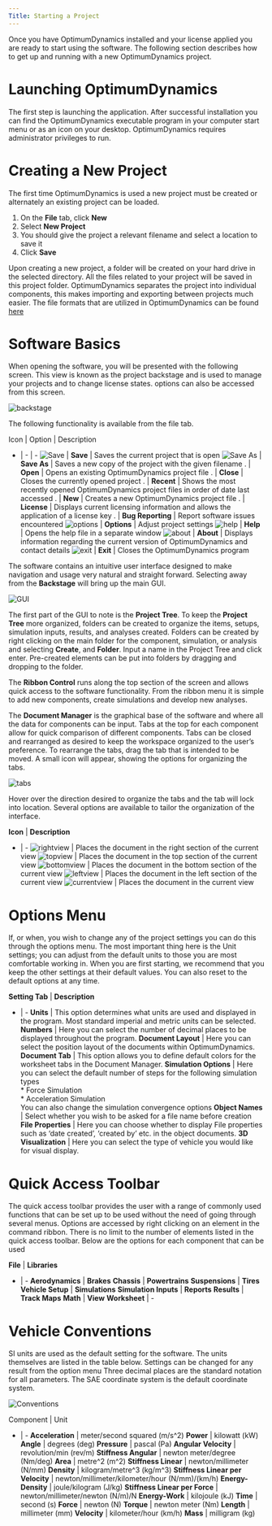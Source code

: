 ```yaml
---
Title: Starting a Project
---
```


Once you have OptimumDynamics installed and your license applied you are ready to start using the software.  The following section describes how to get up and running with a new OptimumDynamics project.

# Launching OptimumDynamics

The first step is launching the application. After successful installation you can find the OptimumDynamics executable program in your computer start menu or as an icon on your desktop. OptimumDynamics requires administrator privileges to run. 

# Creating a New Project

The first time OptimumDynamics is used a new project must be created or alternately an existing project can be loaded. 

1.	On the __File__ tab, click __New__
2.	Select __New Project__
3.	You should give the project a relevant filename and select a location to save it
4.	Click __Save__

Upon creating a new project, a folder will be created on your hard drive in the selected directory. All the files related to your project will be saved in this project folder. OptimumDynamics separates the project into individual components, this makes importing and exporting between projects much easier. The file formats that are utilized in OptimumDynamics can be found [here](../3_Additional_Information/A_Hot_Keys_and_File_Types.md) 


# Software Basics

When opening the software, you will be presented with the following screen. This view is known as the project backstage and is used to manage your projects and to change license states. options can also be accessed from this screen.

![backstage](../img/backstage.png)

The following functionality is available from the file tab.

Icon  |  Option  |  Description
- | - | -
![Save](../img/save.png) | __Save__ | Saves the current project that is open
![Save As](../img/saveas.png) | __Save As__ | Saves a new copy of the project with the given filename
 . | __Open__ | Opens an existing OptimumDynamics project file
. | __Close__ | Closes the currently opened project
. | __Recent__ | Shows the most recently opened OptimumDynamics project files in order of date last accessed
. | __New__ | Creates a new OptimumDynamics project file 
. | __License__ | Displays current licensing information and allows the application of a license key
. | __Bug Reporting__ | Report software issues encountered
![options](../img/options.png) | __Options__ | Adjust project settings
![help](../img/help.png) | __Help__ | Opens the help file in a separate window
![about](../img/about.png) | __About__ | Displays information regarding the current version of OptimumDynamics and contact details
![exit](../img/exit.png) | __Exit__ | Closes the OptimumDynamics program

The software contains an intuitive user interface designed to make navigation and usage very natural and straight forward.  Selecting away from the __Backstage__ will bring up the main GUI.

![GUI](../img/GUI.PNG)

The first part of the GUI to note is the __Project Tree__.  To keep the __Project Tree__ more organized, folders can be created to organize the items, setups, simulation inputs, results, and analyses created.  Folders can be created by right clicking on the main folder for the component, simulation, or analysis and selecting __Create__, and __Folder__.  Input a name in the Project Tree and click enter.  Pre-created elements can be put into folders by dragging and dropping to the folder.

The __Ribbon Control__ runs along the top section of the screen and allows quick access to the software functionality. From the ribbon menu it is simple to add new components, create simulations and develop new analyses.

The __Document Manager__ is the graphical base of the software and where all the data for components can be input.  Tabs at the top for each component allow for quick comparison of different components.  Tabs can be closed and rearranged as desired to keep the workspace organized to the user’s preference.  To rearrange the tabs, drag the tab that is intended to be moved.  A small icon will appear, showing the options for organizing the tabs.

![tabs](../img/tabs.png)

Hover over the direction desired to organize the tabs and the tab will lock into location.  Several options are available to tailor the organization of the interface.

__Icon__ | __Description__
- | -
![rightview](../img/rightview.png) | Places the document in the right section of the current view
![topview](../img/topview.png) | Places the document in the top section of the current view
![bottomview](../img/bottomview.png) | Places the document in the bottom section of the current view
![leftview](../img/leftview.png) | Places the document in the left section of the current view
![currentview](../img/currentview.png) | Places the document in the current view

# Options Menu

If, or when, you wish to change any of the project settings you can do this through the options menu. The most important thing here is the Unit settings; you can adjust from the default units to those you are most comfortable working in. When you are first starting, we recommend that you keep the other settings at their default values. You can also reset to the default options at any time.

__Setting Tab__ | __Description__
- | -
__Units__ | This option determines what units are used and displayed in the program. Most standard imperial and metric units can be selected.
__Numbers__ | Here you can select the number of decimal places to be displayed throughout the program.
__Document Layout__ | Here you can select the position layout of the documents within OptimumDynamics.
__Document Tab__ | This option allows you to define default colors for the worksheet tabs in the Document Manager. 
__Simulation Options__ | Here you can select the default number of steps for the following simulation types<br> * Force Simulation<br> *  Acceleration Simulation<br>You can also change the simulation convergence options
__Object Names__ | Select whether you wish to be asked for a file name before creation
__File Properties__ | Here you can choose whether to display File properties such as ‘date created’, ‘created by’ etc. in the object documents.
__3D Visualization__ | Here you can select the type of vehicle you would like for visual display.

# Quick Access Toolbar

The quick access toolbar provides the user with a range of commonly used functions that can be set up to be used without the need of going through several menus.  Options are accessed by right clicking on an element in the command ribbon.  There is no limit to the number of elements listed in the quick access toolbar.  Below are the options for each component that can be used

__File__ | __Libraries__
- | -
__Aerodynamics__ | __Brakes__
__Chassis__ | __Powertrains__
__Suspensions__ | __Tires__
__Vehicle Setup__ | __Simulations__
__Simulation Inputs__ | __Reports__
__Results__ | __Track Maps__
__Math__ | __View__
__Worksheet__ | -

# Vehicle Conventions

SI units are used as the default setting for the software.  The units themselves are listed in the table below. Settings can be changed for any result from the option menu Three decimal places are the standard notation for all parameters.  The SAE coordinate system is the default coordinate system.

![Conventions](../img/conventions.png)

Component | Unit
- | -
__Acceleration__ | meter/second squared (m/s^2)
__Power__ | kilowatt (kW)
__Angle__ | degrees (deg)
__Pressure__ | pascal (Pa)
__Angular Velocity__ | revolution/min (rev/m)
__Stiffness Angular__ | newton meter/degree (Nm/deg)
__Area__ | metre^2 (m^2)
__Stiffness Linear__ | newton/millimeter (N/mm)
__Density__ | kilogram/metre^3 (kg/m^3)
__Stiffness Linear per Velocity__ | newton/millimeter/kilometer/hour (N/mm)/(km/h)
__Energy-Density__ | joule/kilogram (J/kg)
__Stiffness Linear per Force__ | newton/millimeter/newton (N/m)/N
__Energy-Work__ | kilojoule (kJ)
__Time__ | second (s)
__Force__ | newton (N)
__Torque__ | newton meter (Nm)
__Length__ | millimeter (mm)
__Velocity__ | kilometer/hour (km/h)
__Mass__ | milligram (kg)		


